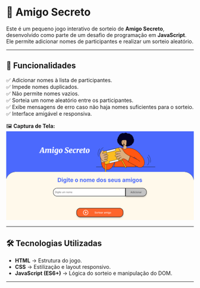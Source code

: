# 🎁 Amigo Secreto

Este é um pequeno jogo interativo de sorteio de **Amigo Secreto**, desenvolvido como parte de um desafio de programação em **JavaScript**. Ele permite adicionar nomes de participantes e realizar um sorteio aleatório.

---

## 🚀 Funcionalidades

✅ Adicionar nomes à lista de participantes.  
✅ Impede nomes duplicados.  
✅ Não permite nomes vazios.  
✅ Sorteia um nome aleatório entre os participantes.  
✅ Exibe mensagens de erro caso não haja nomes suficientes para o sorteio.  
✅ Interface amigável e responsiva.


🖼️ **Captura de Tela:**  
![Amigo Secreto](assets/amigo-secreto-print.png)

---

## 🛠️ **Tecnologias Utilizadas**
- **HTML** → Estrutura do jogo.  
- **CSS** → Estilização e layout responsivo.  
- **JavaScript (ES6+)** → Lógica do sorteio e manipulação do DOM.  

---
